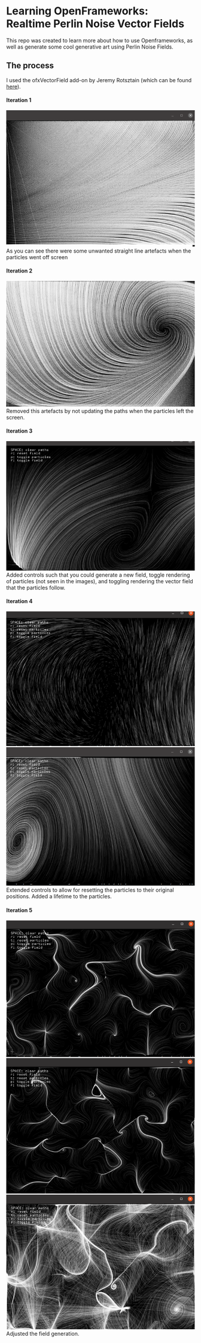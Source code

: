 
# Learning OpenFrameworks: Realtime Perlin Noise Vector Fields

This repo was created to learn more about how to use Openframeworks, as well as generate some cool generative art using Perlin Noise Fields.

## The process

I used the ofxVectorField add-on by Jeremy Rotsztain (which can be found [here](https://github.com/mantissa/ofxVectorField)).

#### Iteration 1
![alt text](img/1.png)
\
As you can see there were some unwanted straight line artefacts when the particles went off screen
#### Iteration 2
![alt text](img/2.png)
\
Removed this artefacts by not updating the paths when the particles left the screen.
#### Iteration 3
![alt text](img/3.png)
\
Added controls such that you could generate a new field, toggle rendering of particles (not seen in the images), and toggling rendering the vector field that the particles follow.
#### Iteration 4
![alt text](img/4.png)
![alt text](img/5.png)
\
Extended controls to allow for resetting the particles to their original positions. Added a lifetime to the particles.
#### Iteration 5
![alt text](img/8.png)
![alt text](img/9.png)
![alt text](img/10.png)
\
Adjusted the field generation.

